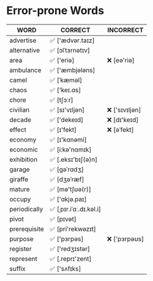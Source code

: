 # Error-prone Words

| WORD  | CORRECT | INCORRECT |
| ---- | ------- | ------- |
| advertise  | ✅ ['ædvər.taɪz] | |
| alternative  | ✅ [ɔlˈtɜrnətɪv] | |
| area  | ✅ ['eriə] | ❌ [eə'riə] |
| ambulance  | ✅ ['æmbjələns] | |
| camel  | ✅ [ˈkæməl] | |
| chaos  | ✅ ['keɪ.ɑs] | |
| chore  | ✅ [tʃɔːr] | |
| civilian  | ✅ [sɪ'vɪljən] | ❌ ['sɪvɪljən] |
| decade  | ✅ ['dekeɪd] | ❌ [dɪ'keɪd] | 
| effect  | ✅ [ɪ'fekt] | ❌ [əˈfekt] |
| economy  | ✅ [ɪ'kɑnəmi] | |
| economic  | ✅ [i:kə'nɑmɪk] | |
| exhibition  | ✅ [.eksɪ'bɪʃ(ə)n] | |
| garage  | ✅ [ɡəˈrɑdʒ] | |
| giraffe  | ✅ [dʒəˈræf] | |
| mature  | ✅ [mə'tʃʊə(r)] | |
| occupy  | ✅ ['ɑkjə.paɪ] | |
| periodically  | ✅ [ˌpɪr.iˈɑː.dɪ.kəl.i] | |
| pivot  | ✅ [pɪvət] | |
| prerequisite  | ✅ [pri'rekwəzɪt] | |
| purpose  | ✅ ['pɜrpəs] | ❌ ['pɜrpəʊs] |
| register  | ✅ ['redʒɪstər] | |
| represent  | ✅ [.reprɪ'zent] | |
| suffix  | ✅ ['sʌfɪks] | |